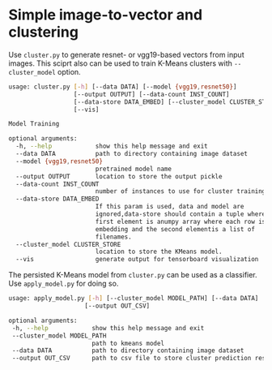 # Simple image-to-vector and clustering 

Use `cluster.py` to generate resnet- or vgg19-based vectors from input images. This sciprt also can be used to train K-Means clusters with `--cluster_model` option. 
```bash 
usage: cluster.py [-h] [--data DATA] [--model {vgg19,resnet50}]
                  [--output OUTPUT] [--data-count INST_COUNT]
                  [--data-store DATA_EMBED] [--cluster_model CLUSTER_STORE]
                  [--vis]

Model Training

optional arguments:
  -h, --help            show this help message and exit
  --data DATA           path to directory containing image dataset
  --model {vgg19,resnet50}
                        pretrained model name
  --output OUTPUT       location to store the output pickle
  --data-count INST_COUNT
                        number of instances to use for cluster training
  --data-store DATA_EMBED
                        If this param is used, data and model are
                        ignored,data-store should contain a tuple where the
                        first element is anumpy array where each row is an
                        embedding and the second elementis a list of
                        filenames.
  --cluster_model CLUSTER_STORE
                        location to store the KMeans model.
  --vis                 generate output for tensorboard visualization
  ```

 The persisted K-Means model from `cluster.py` can be used as a classifier. Use `apply_model.py` for doing so. 

 ```bash 
 usage: apply_model.py [-h] [--cluster_model MODEL_PATH] [--data DATA]
                      [--output OUT_CSV]

optional arguments:
  -h, --help            show this help message and exit
  --cluster_model MODEL_PATH
                        path to kmeans model
  --data DATA           path to directory containing image dataset
  --output OUT_CSV      path to csv file to store cluster prediction results
  ```
